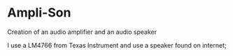 # Ampli-Son
Creation of an audio amplifier and an audio speaker

I use a LM4766 from Texas Instrument and use a speaker found on internet;
